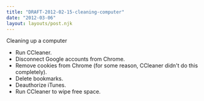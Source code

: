```yaml
---
title: "DRAFT-2012-02-15-cleaning-computer"
date: "2012-03-06"
layout: layouts/post.njk
---
```


Cleaning up a computer

- Run CCleaner.
- Disconnect Google accounts from Chrome.
- Remove cookies from Chrome (for some reason, CCleaner didn't do this completely).
- Delete bookmarks.
- Deauthorize iTunes.
- Run CCleaner to wipe free space.

